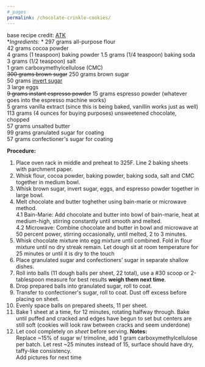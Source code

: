 ```yaml
---
#_pages
permalink: /chocolate-crinkle-cookies/
---
```


base recipe credit: [ATK](https://www.americastestkitchen.com/recipes/8125-chocolate-crinkle-cookies?incode=MASAD00L0&ref=new_search_experience_1)  
**Ingredients:* * 
297 grams all-purpose flour  
42 grams cocoa powder  
4 grams (1 teaspoon) baking powder
1.5 grams (1/4 teaspoon) baking soda  
3 grams (1/2 teaspoon) salt   
1 gram carboxymethylcellulose (CMC)  
~~300 grams brown sugar~~ 250 grams brown sugar  
50 grams [invert sugar](/invert-sugar/)  
3 large eggs    
~~9 grams instant espresso powder~~ 15 grams espresso powder (whatever goes into the espresso machine works)    
5 grams vanilla extract (since this is being baked, vanillin works just as well)  
113 grams (4 ounces for buying purposes) unsweetened chocolate, chopped  
57 grams unsalted butter  
99 grams granulated sugar for coating  
57 grams confectioner's sugar for coating    

**Procedure:**  
1. Place oven rack in middle and preheat to 325F. Line 2 baking sheets with parchment paper.
2. Whisk flour, cocoa powder, baking powder, baking soda, salt and CMC together in medium bowl. 
3. Whisk brown sugar, invert sugar, eggs, and espresso powder together in large bowl.
4. Melt chocolate and butter toghether using bain-marie or microwave method.   
4.1 Bain-Marie: Add chocolate and butter into bowl of bain-marie, heat at medium-high, stirring constantly until smooth and melted.  
4.2 Microwave: Combine chocolate and butter in bowl and microwave at 50 percent power, stirring occasionally, until melted, 2 to 3 minutes.  
5. Whisk chocolate mixture into egg mixture until combined. Fold in flour mixture until no dry streak remain. Let dough sit at room temperature for 25 minutes or until it is dry to the touch  
6. Place granulated sugar and confectioners’ sugar in separate shallow dishes.  
7. Roll into balls (11 dough balls per sheet, 22 total), use a #30 scoop or 2-tablespoon measure for best results **weigh them next time**.
8. Drop prepared balls into granulated sugar, roll to coat.
9. Transfer to confectioner's sugar, roll to coat. Dust off excess before placing on sheet.
10. Evenly space balls on prepared sheets, 11 per sheet.
11. Bake 1 sheet at a time, for 12 minutes, rotating halfway through. Bake until puffed and cracked and edges have begun to set but centers are still soft (cookies will look raw between cracks and seem underdone)
12. Let cool completely on *sheet* before serving.
**Notes:**  
Replace ~15% of sugar w/ trimoline, add 1 gram carboxymethylcellulose per batch. Let rest ~25 minutes instead of 15, surface should have dry, taffy-like consistency.  
Add pictures for next time
